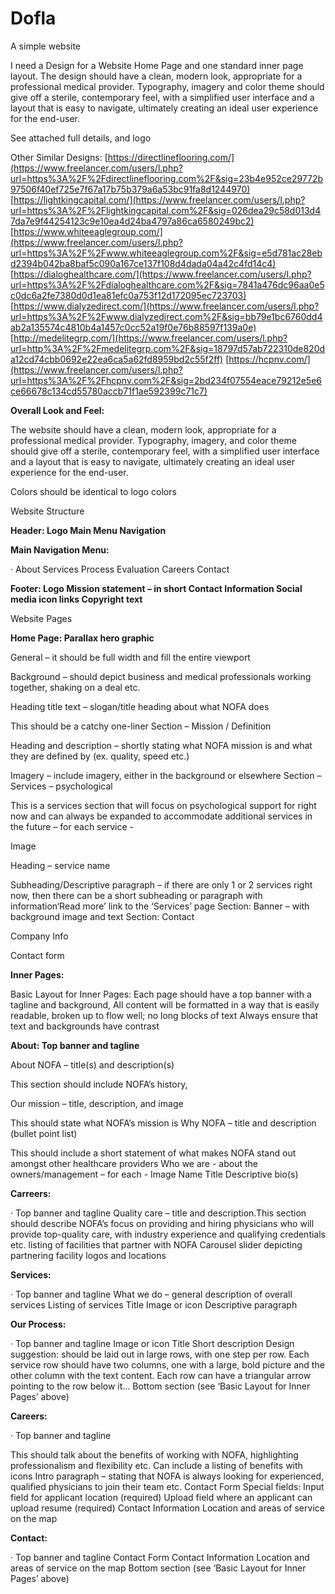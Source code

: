 # Dofla

A simple website

I need a Design for a Website Home Page and one standard inner page layout.
The design should have a clean, modern look, appropriate for a professional medical provider. Typography, imagery and color theme should give off a sterile, contemporary feel, with a simplified user interface and a layout that is easy to navigate, ultimately creating an ideal user experience for the end-user.

See attached full details, and logo

Other Similar Designs:
[https://directlineflooring.com/](https://www.freelancer.com/users/l.php?url=https%3A%2F%2Fdirectlineflooring.com%2F&sig=23b4e952ce29772b97506f40ef725e7f67a17b75b379a6a53bc91fa8d1244970)
[https://lightkingcapital.com/](https://www.freelancer.com/users/l.php?url=https%3A%2F%2Flightkingcapital.com%2F&sig=026dea29c58d013d47da7e9f44254123c9e10ea4d24ba4797a86ca6580249bc2)
[https://www.whiteeaglegroup.com/](https://www.freelancer.com/users/l.php?url=https%3A%2F%2Fwww.whiteeaglegroup.com%2F&sig=e5d781ac28ebd2394b042ba8baf5c090a167ce137f108d4dada04a42c4fd14c4)
[https://dialoghealthcare.com/](https://www.freelancer.com/users/l.php?url=https%3A%2F%2Fdialoghealthcare.com%2F&sig=7841a476dc96aa0e5c0dc6a2fe7380d0d1ea81efc0a753f12d172095ec723703)
[https://www.dialyzedirect.com/](https://www.freelancer.com/users/l.php?url=https%3A%2F%2Fwww.dialyzedirect.com%2F&sig=bb79e1bc6760dd4ab2a135574c4810b4a1457c0cc52a19f0e76b88597f139a0e)
[http://medelitegrp.com/](https://www.freelancer.com/users/l.php?url=http%3A%2F%2Fmedelitegrp.com%2F&sig=18797d57ab722310de820da12cd74cbb0692e22ea6ca5a62fd8959bd2c55f2ff)
[https://hcpnv.com/](https://www.freelancer.com/users/l.php?url=https%3A%2F%2Fhcpnv.com%2F&sig=2bd234f07554eace79212e5e6ce66678c134cd55780accb71f1ae592399c71c7)


**Overall Look
and Feel:**

The website
should have a clean, modern look, appropriate for a professional medical
provider. Typography, imagery, and color theme should give off a sterile,
contemporary feel, with a simplified user interface and a layout that is easy
to navigate, ultimately creating an ideal user experience for the end-user.

Colors should be
identical to logo colors

Website Structure

**Header:
Logo
Main Menu Navigation**

**Main
Navigation Menu:**

·
About
Services
Process
Evaluation
Careers
Contact

**Footer:
Logo
Mission statement – in short
Contact Information
Social media icon links
Copyright text**

Website Pages

**Home Page:
Parallax
hero graphic**

 General – it should be full width and
fill the entire viewport

 Background – should depict business and
medical professionals working together, shaking on a deal etc.

Heading title text – slogan/title heading
about what NOFA does

This should be a catchy one-liner
Section
– Mission / Definition

  Heading and description – shortly stating
what NOFA mission is and what they are defined by (ex. quality, speed etc.)

 Imagery – include imagery, either in the
background or elsewhere
Section
– Services – psychological

This is a
services section that will focus on psychological support for right now and can
always be expanded to accommodate additional services in the future – for each
 service -

  Image

 Heading – service name

Subheading/Descriptive paragraph – if
there are only 1 or 2 services right now, then there can be a short subheading
or paragraph with information‘Read more’ link to the ‘Services’ page
Section:
Banner – with background image and text
Section:
Contact

Company Info

Contact form

**Inner Pages:**

Basic
Layout for Inner Pages:
Each page should have a top banner with a tagline and background,
All content will be formatted in a way that is easily readable,
broken up to flow well; no long blocks of text
Always ensure that text and backgrounds have contrast

**About:
Top banner and tagline**

About NOFA – title(s) and description(s)

This section should include NOFA’s history,

Our mission – title, description, and image

This should state what NOFA’s mission is
Why NOFA – title and description (bullet point list)

This should include a short statement of what makes NOFA stand out
amongst other healthcare providers
Who we are - about the owners/management – for each -
Image
Name
Title
Descriptive bio(s)

**Carreers:**

·
Top banner and tagline
Quality care – title and description.This section should describe NOFA’s focus on providing and hiring
physicians who will provide top-quality care, with industry experience and
qualifying credentials etc.
listing of facilities that partner with NOFA
Carousel slider depicting partnering facility logos and
locations

**Services:**

·
Top banner and tagline
What we do – general description of overall services
Listing of services
Title
Image or icon
Descriptive paragraph

**Our
Process:**

·
Top banner and tagline
Image or icon
Title
Short description
Design suggestion: should be laid out in large rows, with one step
per row. Each service row should have two columns, one with a large, bold
picture and the other column with the text content. Each row can have a
triangular arrow pointing to the row below it…
Bottom section (see ‘Basic Layout for Inner Pages’ above)

**Careers:**

·
Top banner and tagline

This should talk about the benefits of working with NOFA,
highlighting professionalism and flexibility etc.
Can include a listing of benefits with icons
Intro paragraph – stating that NOFA is always looking for
experienced, qualified physicians to join their team etc.
Contact Form
Special fields:
Input field for applicant location (required)
Upload field where an applicant can upload resume (required)
Contact Information
Location and areas of service on the map

**Contact:**

·
Top banner and tagline
Contact Form
Contact Information
Location and areas of service on the map
Bottom section (see ‘Basic Layout for Inner Pages’ above)

